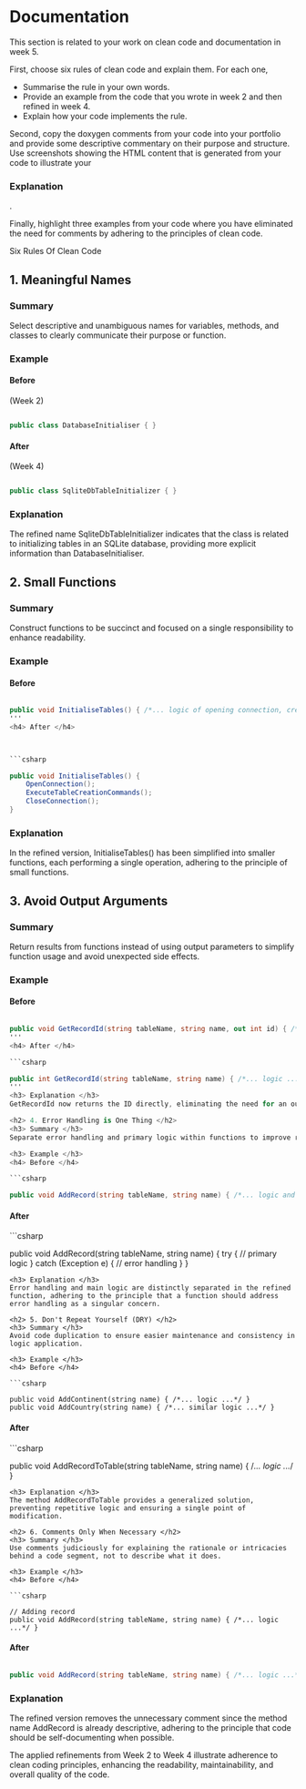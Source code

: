 # Documentation

This section is related to your work on clean code and documentation in week 5.

First, choose six rules of clean code and explain them. For each one,

* Summarise the rule in your own words.
* Provide an example from the code that you wrote in week 2 and then refined in week 4.
* Explain how your code implements the rule. 

Second, copy the doxygen comments from your code into your portfolio and provide some 
descriptive commentary on their purpose and structure. Use screenshots showing the HTML 
content that is generated from your code to illustrate your <h3> Explanation </h3>.

Finally, highlight three examples from your code where you have eliminated the need
for comments by adhering to the principles of clean code.
 
Six Rules Of Clean Code

<h2> 1. Meaningful Names </h2>
<h3> Summary </h3>
Select descriptive and unambiguous names for variables, methods, and classes to clearly communicate their purpose or function.

<h3> Example </h3>
<h4> Before </h4> (Week 2)

```csharp

public class DatabaseInitialiser { }

```

<h4> After </h4> (Week 4)

```csharp

public class SqliteDbTableInitializer { }

```
<h3> Explanation </h3>
The refined name SqliteDbTableInitializer indicates that the class is related to initializing tables in an SQLite database, providing more explicit information than DatabaseInitialiser.


<h2> 2. Small Functions </h2>
<h3> Summary </h3>
Construct functions to be succinct and focused on a single responsibility to enhance readability.

<h3> Example </h3>
<h4> Before </h4>

```csharp

public void InitialiseTables() { /*... logic of opening connection, creating tables, and closing connection ...*/ }
'''
<h4> After </h4>



```csharp

public void InitialiseTables() {
    OpenConnection();
    ExecuteTableCreationCommands();
    CloseConnection();
}

```
<h3> Explanation </h3>
In the refined version, InitialiseTables() has been simplified into smaller functions, each performing a single operation, adhering to the principle of small functions.

<h2> 3. Avoid Output Arguments </h2>
<h3> Summary </h3>
Return results from functions instead of using output parameters to simplify function usage and avoid unexpected side effects.

<h3> Example </h3>
<h4> Before </h4>

```csharp

public void GetRecordId(string tableName, string name, out int id) { /*... logic ...*/ }
'''
<h4> After </h4>

```csharp

public int GetRecordId(string tableName, string name) { /*... logic ...*/ }
'''
<h3> Explanation </h3>
GetRecordId now returns the ID directly, eliminating the need for an output parameter and enhancing clarity.

<h2> 4. Error Handling is One Thing </h2>
<h3> Summary </h3>
Separate error handling and primary logic within functions to improve readability and maintainability.

<h3> Example </h3>
<h4> Before </h4>

```csharp

public void AddRecord(string tableName, string name) { /*... logic and error handling...*/ }
```
<h4> After </h4>
```csharp

public void AddRecord(string tableName, string name) {
    try {
        // primary logic
    } catch (Exception e) {
        // error handling
    }
}
```
<h3> Explanation </h3>
Error handling and main logic are distinctly separated in the refined function, adhering to the principle that a function should address error handling as a singular concern.

<h2> 5. Don't Repeat Yourself (DRY) </h2>
<h3> Summary </h3>
Avoid code duplication to ensure easier maintenance and consistency in logic application.

<h3> Example </h3>
<h4> Before </h4>

```csharp

public void AddContinent(string name) { /*... logic ...*/ }
public void AddCountry(string name) { /*... similar logic ...*/ }
```
<h4> After </h4>
```csharp

public void AddRecordToTable(string tableName, string name) { /*... logic ...*/ }
```
<h3> Explanation </h3>
The method AddRecordToTable provides a generalized solution, preventing repetitive logic and ensuring a single point of modification.

<h2> 6. Comments Only When Necessary </h2>
<h3> Summary </h3>
Use comments judiciously for explaining the rationale or intricacies behind a code segment, not to describe what it does.

<h3> Example </h3>
<h4> Before </h4>

```csharp

// Adding record
public void AddRecord(string tableName, string name) { /*... logic ...*/ }
```
<h4> After </h4>

```csharp

public void AddRecord(string tableName, string name) { /*... logic ...*/ }
```
<h3> Explanation </h3>
The refined version removes the unnecessary comment since the method name AddRecord is already descriptive, adhering to the principle that code should be self-documenting when possible.

The applied refinements from Week 2 to Week 4 illustrate adherence to clean coding principles, enhancing the readability, maintainability, and overall quality of the code.
